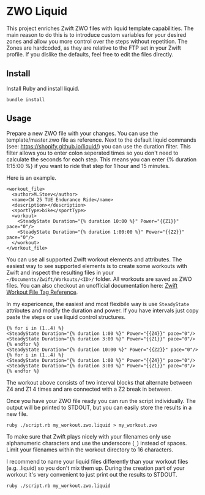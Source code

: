 # ZWO Liquid

This project enriches Zwift ZWO files with liquid template
capabilities. The main reason to do this is to introduce custom
variables for your desired zones and allow you more control over the
steps without repetition. The Zones are hardcoded, as they are
relative to the FTP set in your Zwift profile. If you dislike the
defaults, feel free to edit the files directly.

## Install

Install Ruby and install liquid.

```
bundle install
```

## Usage

Prepare a new ZWO file with your changes. You can use the
template/master.zwo file as reference. Next to the default liquid
commands (see: https://shopify.github.io/liquid/) you can use the
duration filter. This filter allows you to enter colon seperated times
so you don't need to calculate the seconds for each step. This means
you can enter {% duration 1:15:00 %} if you want to ride that step for
1 hour and 15 minutes.

Here is an example.

```
<workout_file>
  <author>M.Stoev</author>
  <name>CW 25 TUE Endurance Ride</name>
  <description></description>
  <sportType>bike</sportType>
  <workout>
    <SteadyState Duration="{% duration 10:00 %}" Power="{{Z1}}" pace="0"/>
    <SteadyState Duration="{% duration 1:00:00 %}" Power="{{Z2}}" pace="0"/>
  </workout>
</workout_file>
```

You can use all supported Zwift workout elements and attributes. The
easiest way to see supported elements is to create some workouts with
Zwift and inspect the resulting files in your
`~/Documents/Zwift/Workouts/<ID>/` folder. All workouts are saved as
ZWO files. You can also checkout an unofficial documentation here:
[Zwift Workout File Tag Reference](https://github.com/h4l/zwift-workout-file-reference/blob/master/zwift_workout_file_tag_reference.md).

In my expericence, the easiest and most flexibile way is use
`SteadyState` attributes and modify the duration and power. If you
have intervals just copy paste the steps or use liquid control
structures.

```
{% for i in (1..4) %}
<SteadyState Duration="{% duration 1:00 %}" Power="{{Z4}}" pace="0"/>
<SteadyState Duration="{% duration 3:00 %}" Power="{{Z1}}" pace="0"/>
{% endfor %}
<SteadyState Duration="{% duration 10:00 %}" Power="{{Z2}}" pace="0"/>
{% for i in (1..4) %}
<SteadyState Duration="{% duration 1:00 %}" Power="{{Z4}}" pace="0"/>
<SteadyState Duration="{% duration 3:00 %}" Power="{{Z1}}" pace="0"/>
{% endfor %}
```

The workout above consists of two interval blocks that alternate
between Z4 and Z1 4 times and are connected with a Z2 break in
between.

Once you have your ZWO file ready you can run the script
individually. The output will be printed to STDOUT, but you can easily
store the results in a new file.

```
ruby ./script.rb my_workout.zwo.liquid > my_workout.zwo
```

To make sure that Zwift plays nicely with your filenames only use
alphanumeric characters and use the underscore (`_`) instead of
spaces. Limit your filenames within the workout directory to 16
characters.

I recommend to name your liquid files differently than your workout
files (e.g. .liquid) so you don't mix them up. During the creation
part of your workout it's very convenient to just print out the
results to STDOUT.

```
ruby ./script.rb my_workout.zwo.liquid
```
